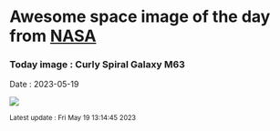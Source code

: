 
# Awesome space image of the day from [NASA](https://api.nasa.gov/)

### Today image : Curly Spiral Galaxy M63
Date : 2023-05-19

![](https://apod.nasa.gov/apod/image/2305/m63_1024.jpg)

<small>Latest update : Fri May 19 13:14:45 2023</small>
        